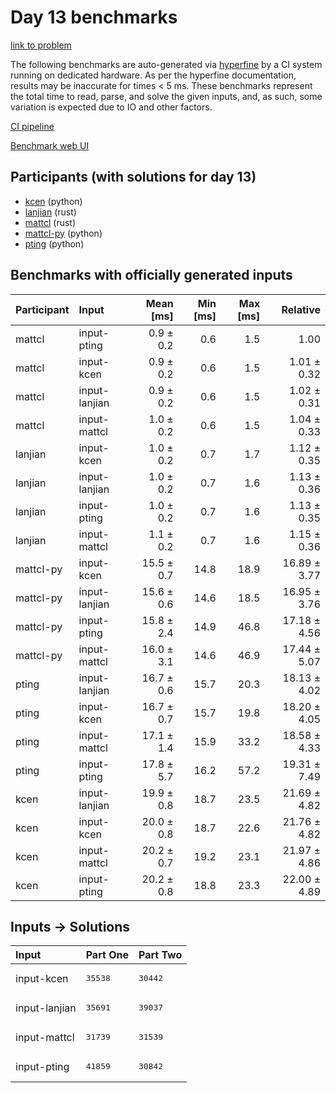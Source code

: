 # Day 13 benchmarks

[link to problem](https://adventofcode.com/2023/day/13)

The following benchmarks are auto-generated via
[hyperfine](https://github.com/sharkdp/hyperfine) by a CI system running on
dedicated hardware. As per the hyperfine documentation, results may be
inaccurate for times < 5 ms. These benchmarks represent the total time to read,
parse, and solve the given inputs, and, as such, some variation is expected due
to IO and other factors.

[CI pipeline](http://ci.papercode.net:8080/teams/main/pipelines/aoc2023)

[Benchmark web UI](https://aoc.ancalagon.black)


## Participants (with solutions for day 13)

- [kcen](https://github.com/kcen/aoc2023) (python)
- [lanjian](https://github.com/lanjian/aoc-2023) (rust)
- [mattcl](https://github.com/mattcl/aoc2023) (rust)
- [mattcl-py](https://github.com/mattcl/aoc2023-py) (python)
- [pting](https://github.com/pting/aoc2023) (python)


## Benchmarks with officially generated inputs

| Participant | Input | Mean [ms] | Min [ms] | Max [ms] | Relative |
|:---|:---|---:|---:|---:|---:|
| mattcl | input-pting | 0.9 ± 0.2 | 0.6 | 1.5 | 1.00 |
| mattcl | input-kcen | 0.9 ± 0.2 | 0.6 | 1.5 | 1.01 ± 0.32 |
| mattcl | input-lanjian | 0.9 ± 0.2 | 0.6 | 1.5 | 1.02 ± 0.31 |
| mattcl | input-mattcl | 1.0 ± 0.2 | 0.6 | 1.5 | 1.04 ± 0.33 |
| lanjian | input-kcen | 1.0 ± 0.2 | 0.7 | 1.7 | 1.12 ± 0.35 |
| lanjian | input-lanjian | 1.0 ± 0.2 | 0.7 | 1.6 | 1.13 ± 0.36 |
| lanjian | input-pting | 1.0 ± 0.2 | 0.7 | 1.6 | 1.13 ± 0.35 |
| lanjian | input-mattcl | 1.1 ± 0.2 | 0.7 | 1.6 | 1.15 ± 0.36 |
| mattcl-py | input-kcen | 15.5 ± 0.7 | 14.8 | 18.9 | 16.89 ± 3.77 |
| mattcl-py | input-lanjian | 15.6 ± 0.6 | 14.6 | 18.5 | 16.95 ± 3.76 |
| mattcl-py | input-pting | 15.8 ± 2.4 | 14.9 | 46.8 | 17.18 ± 4.56 |
| mattcl-py | input-mattcl | 16.0 ± 3.1 | 14.6 | 46.9 | 17.44 ± 5.07 |
| pting | input-lanjian | 16.7 ± 0.6 | 15.7 | 20.3 | 18.13 ± 4.02 |
| pting | input-kcen | 16.7 ± 0.7 | 15.7 | 19.8 | 18.20 ± 4.05 |
| pting | input-mattcl | 17.1 ± 1.4 | 15.9 | 33.2 | 18.58 ± 4.33 |
| pting | input-pting | 17.8 ± 5.7 | 16.2 | 57.2 | 19.31 ± 7.49 |
| kcen | input-lanjian | 19.9 ± 0.8 | 18.7 | 23.5 | 21.69 ± 4.82 |
| kcen | input-kcen | 20.0 ± 0.8 | 18.7 | 22.6 | 21.76 ± 4.82 |
| kcen | input-mattcl | 20.2 ± 0.7 | 19.2 | 23.1 | 21.97 ± 4.86 |
| kcen | input-pting | 20.2 ± 0.8 | 18.8 | 23.3 | 22.00 ± 4.89 |


## Inputs -> Solutions

| Input | Part One | Part Two |
|:---|:---|:---|
|input-kcen|<pre>35538</pre>|<pre>30442</pre>|
|input-lanjian|<pre>35691</pre>|<pre>39037</pre>|
|input-mattcl|<pre>31739</pre>|<pre>31539</pre>|
|input-pting|<pre>41859</pre>|<pre>30842</pre>|